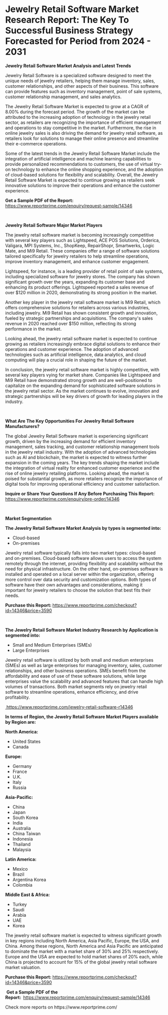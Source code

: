 <p><h1>Jewelry Retail Software Market Research Report: The Key To Successful Business Strategy Forecasted for Period from 2024 - 2031</h1></p><p><strong>Jewelry Retail Software Market Analysis and Latest Trends</strong></p>
<p><p>Jewelry Retail Software is a specialized software designed to meet the unique needs of jewelry retailers, helping them manage inventory, sales, customer relationships, and other aspects of their business. This software can provide features such as inventory management, point of sale systems, customer relationship management, and sales analytics.</p><p>The Jewelry Retail Software Market is expected to grow at a CAGR of 8.00% during the forecast period. The growth of the market can be attributed to the increasing adoption of technology in the jewelry retail sector, as retailers are recognizing the importance of efficient management and operations to stay competitive in the market. Furthermore, the rise in online jewelry sales is also driving the demand for jewelry retail software, as retailers look for solutions to manage their online presence and streamline their e-commerce operations.</p><p>Some of the latest trends in the Jewelry Retail Software Market include the integration of artificial intelligence and machine learning capabilities to provide personalized recommendations to customers, the use of virtual try-on technology to enhance the online shopping experience, and the adoption of cloud-based solutions for flexibility and scalability. Overall, the Jewelry Retail Software Market is expected to continue growing as retailers seek innovative solutions to improve their operations and enhance the customer experience.</p></p>
<p><strong>Get a Sample PDF of the Report:&nbsp;</strong> <a href="https://www.reportprime.com/enquiry/request-sample/14346">https://www.reportprime.com/enquiry/request-sample/14346</a></p>
<p>&nbsp;</p>
<p><strong>Jewelry Retail Software Major Market Players</strong></p>
<p><p>The jewelry retail software market is becoming increasingly competitive with several key players such as Lightspeed, ACE POS Solutions, Orderica, Valigara, MPI Systems, Inc., ShopKeep, RepairShopr, Smartwerks, Logic Mate, and Mi9 Retail. These companies offer a range of software solutions tailored specifically for jewelry retailers to help streamline operations, improve inventory management, and enhance customer engagement.</p><p>Lightspeed, for instance, is a leading provider of retail point of sale systems, including specialized software for jewelry stores. The company has shown significant growth over the years, expanding its customer base and enhancing its product offerings. Lightspeed reported a sales revenue of over $120 million in 2020, demonstrating its strong position in the market.</p><p>Another key player in the jewelry retail software market is Mi9 Retail, which offers comprehensive solutions for retailers across various industries, including jewelry. Mi9 Retail has shown consistent growth and innovation, fueled by strategic partnerships and acquisitions. The company's sales revenue in 2020 reached over $150 million, reflecting its strong performance in the market.</p><p>Looking ahead, the jewelry retail software market is expected to continue growing as retailers increasingly embrace digital solutions to enhance their operations and customer experience. The adoption of advanced technologies such as artificial intelligence, data analytics, and cloud computing will play a crucial role in shaping the future of the market.</p><p>In conclusion, the jewelry retail software market is highly competitive, with several key players vying for market share. Companies like Lightspeed and Mi9 Retail have demonstrated strong growth and are well-positioned to capitalize on the expanding demand for sophisticated software solutions in the jewelry retail sector. As the market continues to evolve, innovation and strategic partnerships will be key drivers of growth for leading players in the industry.</p></p>
<p>&nbsp;</p>
<p><strong>What Are The Key Opportunities For Jewelry Retail Software Manufacturers?</strong></p>
<p><p>The global Jewelry Retail Software market is experiencing significant growth, driven by the increasing demand for efficient inventory management, sales tracking, and customer relationship management tools in the jewelry retail industry. With the adoption of advanced technologies such as AI and blockchain, the market is expected to witness further expansion in the coming years. The key trends shaping the market include the integration of virtual reality for enhanced customer experience and the rise of online jewelry retailing platforms. Looking ahead, the market is poised for substantial growth, as more retailers recognize the importance of digital tools for improving operational efficiency and customer satisfaction.</p></p>
<p><strong>Inquire or Share Your Questions If Any Before Purchasing This Report:</strong> <a href="https://www.reportprime.com/enquiry/pre-order/14346">https://www.reportprime.com/enquiry/pre-order/14346</a></p>
<p>&nbsp;</p>
<p><strong>Market Segmentation</strong></p>
<p><strong>The Jewelry Retail Software Market Analysis by types is segmented into:</strong></p>
<p><ul><li>Cloud-based</li><li>On-premises</li></ul></p>
<p><p>Jewelry retail software typically falls into two market types: cloud-based and on-premises. Cloud-based software allows users to access the system remotely through the internet, providing flexibility and scalability without the need for physical infrastructure. On the other hand, on-premises software is installed and operated on a local server within the organization, offering more control over data security and customization options. Both types of software have their own advantages and considerations, making it important for jewelry retailers to choose the solution that best fits their needs.</p></p>
<p><strong>Purchase this Report:&nbsp;</strong><a href="https://www.reportprime.com/checkout?id=14346&price=3590">https://www.reportprime.com/checkout?id=14346&price=3590</a></p>
<p>&nbsp;</p>
<p><strong>The Jewelry Retail Software Market Industry Research by Application is segmented into:</strong></p>
<p><ul><li>Small and Medium Enterprises (SMEs)</li><li>Large Enterprises</li></ul></p>
<p><p>Jewelry retail software is utilized by both small and medium enterprises (SMEs) as well as large enterprises for managing inventory, sales, customer relationships, and other business operations. SMEs benefit from the affordability and ease of use of these software solutions, while large enterprises value the scalability and advanced features that can handle high volumes of transactions. Both market segments rely on jewelry retail software to streamline operations, enhance efficiency, and drive profitability.</p></p>
<p><a href="https://www.reportprime.com/jewelry-retail-software-r14346">&nbsp;https://www.reportprime.com/jewelry-retail-software-r14346</a></p>
<p><strong>In terms of Region, the Jewelry Retail Software Market Players available by Region are:</strong></p>
<p>
    <p> <strong> North America: </strong>
        <ul>
            <li>United States</li>
            <li>Canada</li>
        </ul>
        </p> 
    <p> <strong> Europe: </strong>
        <ul>
            <li>Germany</li>
            <li>France</li>
            <li>U.K.</li>
            <li>Italy</li>
            <li>Russia</li>
        </ul>
        </p> 
    <p> <strong> Asia-Pacific: </strong>
        <ul>
            <li>China</li>
            <li>Japan</li>
            <li>South Korea</li>
            <li>India</li>
            <li>Australia</li>
            <li>China Taiwan</li>
            <li>Indonesia</li>
            <li>Thailand</li>
            <li>Malaysia</li>
        </ul>
        </p> 
    <p> <strong> Latin America: </strong>
        <ul>
            <li>Mexico</li>
            <li>Brazil</li>
            <li>Argentina Korea</li>
            <li>Colombia</li>
        </ul>
        </p> 
    <p> <strong> Middle East & Africa: </strong>
        <ul>
            <li>Turkey</li>
            <li>Saudi</li>
            <li>Arabia</li>
            <li>UAE</li>
            <li>Korea</li>
        </ul>
    </p>
    </p>
<p><p>The jewelry retail software market is expected to witness significant growth in key regions including North America, Asia Pacific, Europe, the USA, and China. Among these regions, North America and Asia Pacific are anticipated to dominate the market with a market share of 30% and 25% respectively. Europe and the USA are expected to hold market shares of 20% each, while China is projected to account for 15% of the global jewelry retail software market valuation.</p></p>
<p><strong>Purchase this Report: </strong><a href="https://www.reportprime.com/checkout?id=14346&price=3590">https://www.reportprime.com/checkout?id=14346&price=3590</a></p>
<p>&nbsp;<strong>Get a Sample PDF of the Report:&nbsp;&nbsp;</strong><a href="https://www.reportprime.com/enquiry/request-sample/14346">https://www.reportprime.com/enquiry/request-sample/14346</a></p>
<p><strong></strong></p>
<p>Check more reports on https://www.reportprime.com/</p>